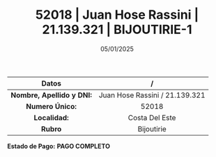 ﻿---
title: 52018 | Juan Hose Rassini | 21.139.321 | BIJOUTIRIE-1
date: 05/01/2025
draft: false
tags: ['costa-del-este', 'titular', 'bijoutirie']
---

|          **Datos**          |  /  |
|:---------------------------:|:---:|
| **Nombre, Apellido y DNI:** | Juan Hose Rassini / 21.139.321 |
|      **Numero Único:**      | 52018 |
|        **Localidad:**       | Costa Del Este |
|          **Rubro**          | Bijoutirie |

**Estado de Pago:** **PAGO COMPLETO**

